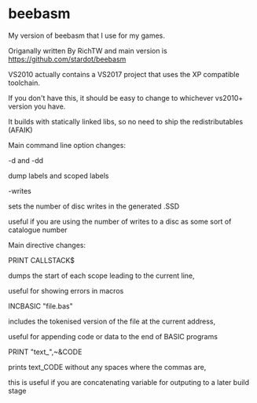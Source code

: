 # beebasm
My version of beebasm that I use for my games.

Origanally written By RichTW and main version is https://github.com/stardot/beebasm

VS2010 actually contains a VS2017 project that uses the XP compatible toolchain.

If you don't have this, it should be easy to change to whichever vs2010+ version you have.

It builds with statically linked libs, so no need to ship the redistributables (AFAIK)


Main command line option changes:


-d and -dd

dump labels and scoped labels


-writes

sets the number of disc writes in the generated .SSD

useful if you are using the number of writes to a disc as some sort of catalogue number


Main directive changes:


PRINT CALLSTACK$

dumps the start of each scope leading to the current line,

useful for showing errors in macros


INCBASIC "file.bas"

includes the tokenised version of the file at the current address,

useful for appending code or data to the end of BASIC programs


PRINT "text_",~&CODE

prints text_CODE without any spaces where the commas are,

this is useful if you are concatenating variable for outputing to a later build stage
